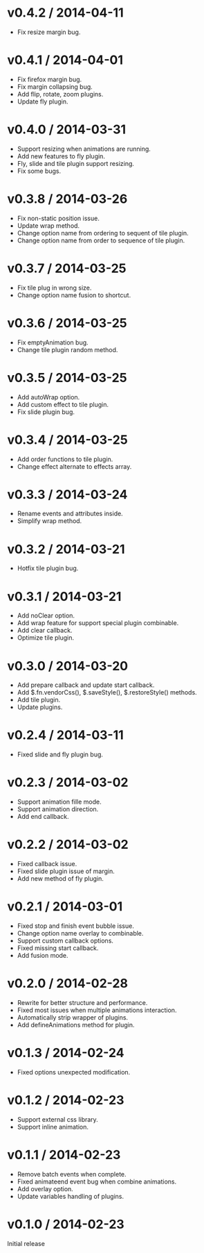 # v0.4.2 / 2014-04-11

* Fix resize margin bug.

# v0.4.1 / 2014-04-01

* Fix firefox margin bug.
* Fix margin collapsing bug.
* Add flip, rotate, zoom plugins.
* Update fly plugin.

# v0.4.0 / 2014-03-31

* Support resizing when animations are running.
* Add new features to fly plugin.
* Fly, slide and tile plugin support resizing.
* Fix some bugs.

# v0.3.8 / 2014-03-26

* Fix non-static position issue.
* Update wrap method.
* Change option name from ordering to sequent of tile plugin.
* Change option name from order to sequence of tile plugin.

# v0.3.7 / 2014-03-25

* Fix tile plug in wrong size.
* Change option name fusion to shortcut.

# v0.3.6 / 2014-03-25

* Fix emptyAnimation bug.
* Change tile plugin random method.

# v0.3.5 / 2014-03-25

* Add autoWrap option.
* Add custom effect to tile plugin.
* Fix slide plugin bug.

# v0.3.4 / 2014-03-25

* Add order functions to tile plugin.
* Change effect alternate to effects array.

# v0.3.3 / 2014-03-24

* Rename events and attributes inside.
* Simplify wrap method.

# v0.3.2 / 2014-03-21

* Hotfix tile plugin bug.

# v0.3.1 / 2014-03-21

* Add noClear option.
* Add wrap feature for support special plugin combinable.
* Add clear callback.
* Optimize tile plugin.

# v0.3.0 / 2014-03-20

* Add prepare callback and update start callback.
* Add $.fn.vendorCss(), $.saveStyle(), $.restoreStyle() methods.
* Add tile plugin.
* Update plugins.

# v0.2.4 / 2014-03-11

* Fixed slide and fly plugin bug.

# v0.2.3 / 2014-03-02

* Support animation fille mode.
* Support animation direction.
* Add end callback.

# v0.2.2 / 2014-03-02

* Fixed callback issue.
* Fixed slide plugin issue of margin.
* Add new method of fly plugin.

# v0.2.1 / 2014-03-01

* Fixed stop and finish event bubble issue.
* Change option name overlay to combinable.
* Support custom callback options.
* Fixed missing start callback.
* Add fusion mode.

# v0.2.0 / 2014-02-28

* Rewrite for better structure and performance.
* Fixed most issues when multiple animations interaction.
* Automatically strip wrapper of plugins.
* Add defineAnimations method for plugin.

# v0.1.3 / 2014-02-24

* Fixed options unexpected modification.

# v0.1.2 / 2014-02-23

* Support external css library.
* Support inline animation.

# v0.1.1 / 2014-02-23

* Remove batch events when complete.
* Fixed animateend event bug when combine animations.
* Add overlay option.
* Update variables handling of plugins.

# v0.1.0 / 2014-02-23

Initial release
